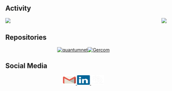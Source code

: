## Activity

<div>
  <img height="180em" src="https://github-readme-stats.vercel.app/api?username=polysamo&show_icons=true&theme=dracula"/>
  <a href="https://github.com/polysamo?tab=repositories">
    <img align="right" height="1500em" src="https://github-readme-stats.vercel.app/api/top-langs/?username=polysamo&layout=compact&langs_count=16&theme=dracula"/>
  </a>
</div>


## Repositories


<div>
  <div style="display: flex; flex-wrap: wrap; justify-content: center;">
    <a href="https://github.com/polysamo/quantumnet">
      <picture>
        <source media="(prefers-color-scheme: dark)" srcset="https://github-readme-stats.vercel.app/api/pin/?username=polysamo&repo=quantumnet&theme=dracula">
        <source media="(prefers-color-scheme: light)" srcset="https://github-readme-stats.vercel.app/api/pin/?username=polysamo&repo=quantumnet&theme=dracula">
        <img width=46% src="https://github-readme-stats.vercel.app/api/pin/?username=polysamo&repo=quantumnet&theme=dracula" alt="quantumnet">
      </picture>
    </a>
    <a href="https://github.com/polysamo/Gercom">
      <picture>
        <source media="(prefers-color-scheme: dark)" srcset="https://github-readme-stats.vercel.app/api/pin/?username=polysamo&repo=Gercom&theme=dracula">
        <source media="(prefers-color-scheme: light)" srcset="https://github-readme-stats.vercel.app/api/pin/?username=polysamo&repo=Gercom&theme=dracula">
        <img width=46% src="https://github-readme-stats.vercel.app/api/pin/?username=polysamo&repo=Gercom&theme=dracula" alt="Gercom">
      </picture>
    </a>
  </div>
</div>

## Social Media

<div align="center">
  <a href="mailto:polyanamoraes05@gmail.com">
    <img height="30" width="40" src="gmail.svg">
  </a>
  <a href="https://www.linkedin.com/in/polyana-moraes-9773252b1/">
    <img height="30" width="40" src="linkedin.svg">
  </a>
  <a href="https://quantumnet.gercom.ufpa.br/">
    <img height="30" width="40" src="gercom.svg">
  </a>
</div>

  
